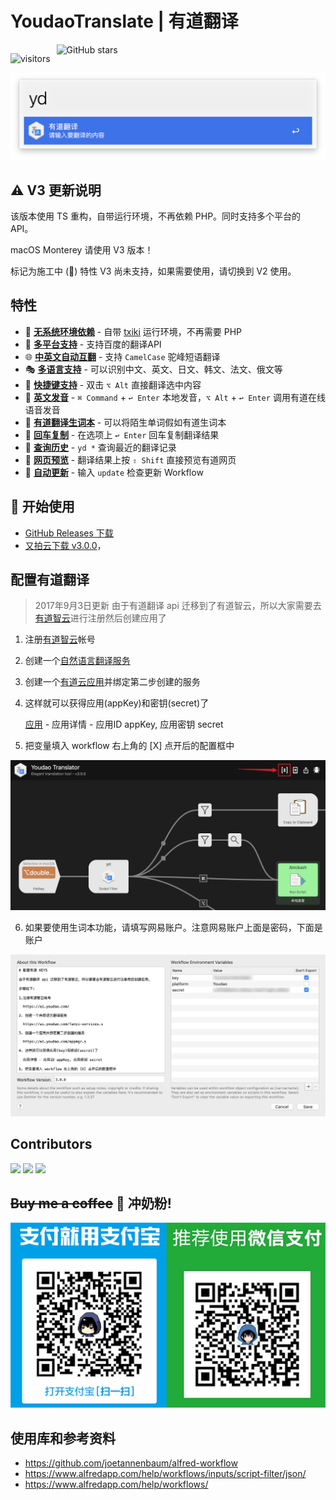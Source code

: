 
# YoudaoTranslate | 有道翻译  

<span style="display:float; float:left; margin-right: 10px">

![visitors](https://visitor-badge.laobi.icu/badge?page_id=wensonsmith.YoudaoTranslate)

</span>

<img alt="GitHub stars" src="https://img.shields.io/github/stars/wensonsmith/YoudaoTranslate?style=social" style="display:float; float:left"/>

![screenshot_1](screenshots/screenshot_1.png)

## ⚠️ V3 更新说明
该版本使用 TS 重构，自带运行环境，不再依赖 PHP。同时支持多个平台的 API。

macOS Monterey 请使用 V3 版本！

标记为施工中 (🚧) 特性 V3 尚未支持，如果需要使用，请切换到 V2 使用。

## 特性
- 🌟 [**无系统环境依赖**]() - 自带 [txiki](https://github.com/saghul/txiki.js) 运行环境，不再需要 PHP
- 🌟 [**多平台支持**]() - 支持百度的翻译API
- 🌐 [**中英文自动互翻**]() - 支持 `CamelCase` 驼峰短语翻译
- 🎭 [**多语言支持**]() - 可以识别中文、英文、日文、韩文、法文、俄文等
- 🎹 [**快捷键支持**]() - 双击 `⌥ Alt`  直接翻译选中内容
- 📢 [**英文发音**]() - `⌘ Command` + `↩︎ Enter` 本地发音，`⌥ Alt` + `↩︎ Enter`  调用有道在线语音发音
- 🚧 [**有道翻译生词本**]() - 可以将陌生单词假如有道生词本
- 📃 [**回车复制**]() - 在选项上 `↩︎ Enter` 回车复制翻译结果
- 🚧 [**查询历史**]() -  `yd *` 查询最近的翻译记录
- 🚧 [**网页预览**]() - 翻译结果上按 `⇧ Shift` 直接预览有道网页
- 🚧 [**自动更新**]() - 输入 `update` 检查更新 Workflow


## 🚀 开始使用

- [GitHub Releases 下载](https://github.com/wensonsmith/YoudaoTranslate/releases)
- [又拍云下载 v3.0.0](https://img.seekbetter.me/workflows/Youdao%20Translator-300.zip)， 

## 配置有道翻译

> 2017年9月3日更新
> 由于有道翻译 api 迁移到了有道智云，所以大家需要去[有道智云](http://ai.youdao.com/)进行注册然后创建应用了

1. 注册[有道智云](https://ai.youdao.com/)帐号

2. 创建一个[自然语言翻译服务](https://ai.youdao.com/fanyi-services.s)

3. 创建一个[有道云应用](https://ai.youdao.com/appmgr.s)并绑定第二步创建的服务

4. 这样就可以获得应用(appKey)和密钥(secret)了

   [应用](https://ai.youdao.com/appmgr.s) - 应用详情 - 应用ID appKey, 应用密钥 secret

5. 把变量填入 workflow 右上角的 [X] 点开后的配置框中


![var-config-step-1](screenshots/config-1.jpg)

6. 如果要使用生词本功能，请填写网易账户。注意网易账户上面是密码，下面是账户

![var-config-step-2](screenshots/config-2.jpg)


## Contributors

<a href="https://iwenson.com" target="_blank"><img src="https://avatars1.githubusercontent.com/u/2544185?s=120&v=4" height="60"/></a> 
<a href="https://blog.zthxxx.me" target="_blank"><img src="https://avatars0.githubusercontent.com/u/15135943?s=120&v=4" height="60"/></a> 
<a href="https://www.zzaning.com/#/" target="_blank"><img src="https://avatars2.githubusercontent.com/u/12035097?s=88&u=7e419cd2eb7b9fec5ba061d8135c4875a4c32323&v=4" height="60"/></a> 

## ~~Buy me a coffee~~ 🍼 冲奶粉!
![微信支付](./screenshots/sponsor.PNG)

## 使用库和参考资料

- https://github.com/joetannenbaum/alfred-workflow
- https://www.alfredapp.com/help/workflows/inputs/script-filter/json/
- https://www.alfredapp.com/help/workflows/

